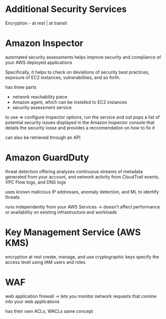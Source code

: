 # Additional Security Services

Encryption - at rest | at transit



# Amazon Inspector
automated security assessments 
helps improve security and compliance of your AWS deployed applications

Specifically, it helps to check on deviations of security best practices, exposure of EC2 instances, vulnerabilities, and so forth.

has three parts
- network reachability piece
- Amazon agent, which can be installed to EC2 instances
- security assessment service

to use => configure Inspector options, run the service and out pops a list of potential security issues displayed in the Amazon Inspector console that details the security iosse and provides a reccomendation on how to fix it

can also be retrieved through an API

# Amazon GuardDuty
threat detection offering
analyzes continuous streams of metadata generated from your account, and network activity from CloudTrail events, VPC Flow logs, and DNS logs

uses known malicious IP addresses, anomaly detection, and ML to identify threats

runs independently from your AWS Services
-> doesn't affect performance or availability on existing infrastructure and workloads


# Key Management Service (AWS KMS)
encryption at rest
create, manage, and use cryptographic keys
specify the access level using IAM users and roles


# WAF
web application firewall -> lets you monitor network requests that comine into your web applications

has their own ACLs, WACLs
same concept